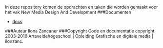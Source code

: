 In deze repository komen de opdrachten en taken die worden gemaakt voor het vak New Media Design And Development
###Documenten
* [docs](/docs/)

###Auteur
Ilona Zancaner
###Copyright
Code en documentatie copyright 2003-2016 Arteveldehogeschool | Opleiding Grafische en digitale media | ilonzanc.
